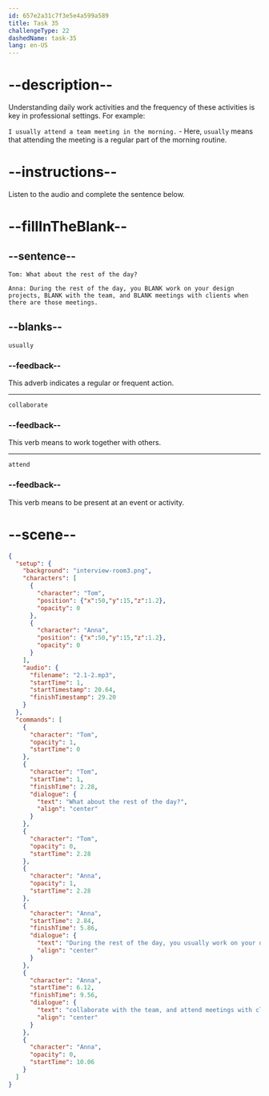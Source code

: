 ```yaml
---
id: 657e2a31c7f3e5e4a599a589
title: Task 35
challengeType: 22
dashedName: task-35
lang: en-US
---
```


<!-- (audio) Tom: What about the rest of the day?
Anna: During the rest of the day, you usually work on your design projects, collaborate with the team, and attend meetings with clients when there are those meetings. -->

# --description--

Understanding daily work activities and the frequency of these activities is key in professional settings. For example:

`I usually attend a team meeting in the morning.` - Here, `usually` means that attending the meeting is a regular part of the morning routine.

# --instructions--

Listen to the audio and complete the sentence below.

# --fillInTheBlank--

## --sentence--

`Tom: What about the rest of the day?`

`Anna: During the rest of the day, you BLANK work on your design projects, BLANK with the team, and BLANK meetings with clients when there are those meetings.`

## --blanks--

`usually`

### --feedback--

This adverb indicates a regular or frequent action.

---

`collaborate`

### --feedback--

This verb means to work together with others.

---

`attend`

### --feedback--

This verb means to be present at an event or activity.

# --scene--

```json
{
  "setup": {
    "background": "interview-room3.png",
    "characters": [
      {
        "character": "Tom",
        "position": {"x":50,"y":15,"z":1.2},
        "opacity": 0
      },
      {
        "character": "Anna",
        "position": {"x":50,"y":15,"z":1.2},
        "opacity": 0
      }
    ],
    "audio": {
      "filename": "2.1-2.mp3",
      "startTime": 1,
      "startTimestamp": 20.64,
      "finishTimestamp": 29.20
    }
  },
  "commands": [
    {
      "character": "Tom",
      "opacity": 1,
      "startTime": 0
    },
    {
      "character": "Tom",
      "startTime": 1,
      "finishTime": 2.28,
      "dialogue": {
        "text": "What about the rest of the day?",
        "align": "center"
      }
    },
    {
      "character": "Tom",
      "opacity": 0,
      "startTime": 2.28
    },
    {
      "character": "Anna",
      "opacity": 1,
      "startTime": 2.28
    },
    {
      "character": "Anna",
      "startTime": 2.84,
      "finishTime": 5.86,
      "dialogue": {
        "text": "During the rest of the day, you usually work on your design projects,",
        "align": "center"
      }
    },
    {
      "character": "Anna",
      "startTime": 6.12,
      "finishTime": 9.56,
      "dialogue": {
        "text": "collaborate with the team, and attend meetings with clients when there are those meetings.",
        "align": "center"
      }
    },
    {
      "character": "Anna",
      "opacity": 0,
      "startTime": 10.06
    }
  ]
}
```
